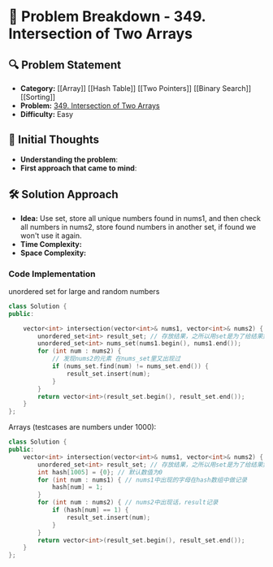 # 📌 Problem Breakdown - 349. Intersection of Two Arrays

## 🔍 Problem Statement
- **Category:**  [[Array]] [[Hash Table]] [[Two Pointers]] [[Binary Search]] [[Sorting]]
- **Problem:** [349. Intersection of Two Arrays](https://leetcode.com/problems/intersection-of-two-arrays/)
- **Difficulty:**  Easy 

## 🧠 Initial Thoughts
- **Understanding the problem**:  
- **First approach that came to mind**:  

## 🛠 Solution Approach
- **Idea:**  Use set, store all unique numbers found in nums1, and then check all numbers in nums2, store found numbers in another set, if found we won't use it again.
- **Time Complexity:**  
- **Space Complexity:**  

### **Code Implementation**
unordered set for large and random numbers
```c++
class Solution {
public:

    vector<int> intersection(vector<int>& nums1, vector<int>& nums2) {
        unordered_set<int> result_set; // 存放结果，之所以用set是为了给结果集去重
        unordered_set<int> nums_set(nums1.begin(), nums1.end());
        for (int num : nums2) {
            // 发现nums2的元素 在nums_set里又出现过
            if (nums_set.find(num) != nums_set.end()) {
                result_set.insert(num);
            }
        }
        return vector<int>(result_set.begin(), result_set.end());
    }
};
```

Arrays (testcases are numbers under 1000):
```C++
class Solution {
public:
    vector<int> intersection(vector<int>& nums1, vector<int>& nums2) {
        unordered_set<int> result_set; // 存放结果，之所以用set是为了给结果集去重
        int hash[1005] = {0}; // 默认数值为0
        for (int num : nums1) { // nums1中出现的字母在hash数组中做记录
            hash[num] = 1;
        }
        for (int num : nums2) { // nums2中出现话，result记录
            if (hash[num] == 1) {
                result_set.insert(num);
            }
        }
        return vector<int>(result_set.begin(), result_set.end());
    }
};
```